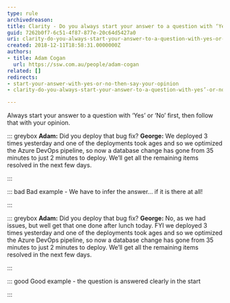```yaml
---
type: rule
archivedreason: 
title: Clarity - Do you always start your answer to a question with ‘Yes’ or ‘No’ first, then give your opinion?
guid: 7262b0f7-6c51-4f87-877e-20c64d5427a0
uri: clarity-do-you-always-start-your-answer-to-a-question-with-yes-or-no-first-then-give-your-opinion
created: 2018-12-11T18:58:31.0000000Z
authors:
- title: Adam Cogan
  url: https://ssw.com.au/people/adam-cogan
related: []
redirects:
- start-your-answer-with-yes-or-no-then-say-your-opinion
- clarity-do-you-always-start-your-answer-to-a-question-with-yes’-or-no’-first-then-give-your-opinion

---
```


Always start your answer to a question with ‘Yes’ or ‘No’ first, then follow that with your opinion.

<!--endintro-->

::: greybox
 **Adam:** Did you deploy that bug fix?
 **George:** We deployed 3 times yesterday and one of the deployments took ages and so we optimized the Azure DevOps pipeline, so now a database change has gone from 35 minutes to just 2 minutes to deploy. We’ll get all the remaining items resolved in the next few days.

:::

::: bad
Bad example - We have to infer the answer... if it is there at all! 

:::

::: greybox
 **Adam:** Did you deploy that bug fix?
 **George:** No, as we had issues, but well get that one done after lunch today.
FYI we deployed 3 times yesterday and one of the deployments took ages and so we optimized the Azure DevOps pipeline, so now a database change has gone from 35 minutes to just 2 minutes to deploy. We’ll get all the remaining items resolved in the next few days.

:::

::: good
Good example - the question is answered clearly in the start

:::

